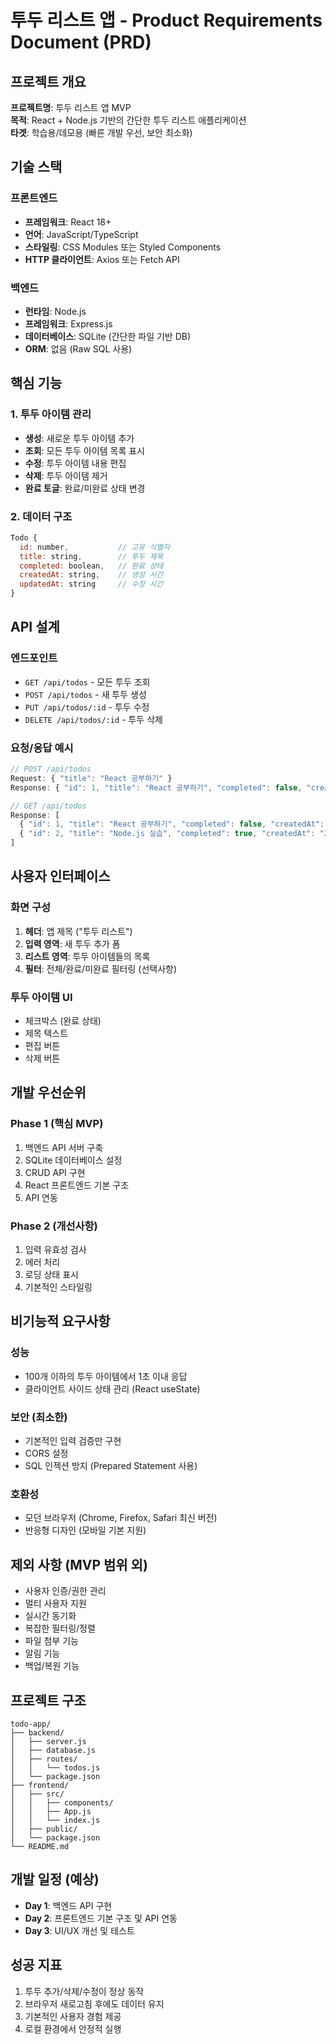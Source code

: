 # 투두 리스트 앱 - Product Requirements Document (PRD)

## 프로젝트 개요

**프로젝트명**: 투두 리스트 앱 MVP  
**목적**: React + Node.js 기반의 간단한 투두 리스트 애플리케이션  
**타겟**: 학습용/데모용 (빠른 개발 우선, 보안 최소화)

## 기술 스택

### 프론트엔드
- **프레임워크**: React 18+
- **언어**: JavaScript/TypeScript
- **스타일링**: CSS Modules 또는 Styled Components
- **HTTP 클라이언트**: Axios 또는 Fetch API

### 백엔드
- **런타임**: Node.js
- **프레임워크**: Express.js
- **데이터베이스**: SQLite (간단한 파일 기반 DB)
- **ORM**: 없음 (Raw SQL 사용)

## 핵심 기능

### 1. 투두 아이템 관리
- **생성**: 새로운 투두 아이템 추가
- **조회**: 모든 투두 아이템 목록 표시
- **수정**: 투두 아이템 내용 편집
- **삭제**: 투두 아이템 제거
- **완료 토글**: 완료/미완료 상태 변경

### 2. 데이터 구조
```javascript
Todo {
  id: number,           // 고유 식별자
  title: string,        // 투두 제목
  completed: boolean,   // 완료 상태
  createdAt: string,    // 생성 시간
  updatedAt: string     // 수정 시간
}
```

## API 설계

### 엔드포인트
- `GET /api/todos` - 모든 투두 조회
- `POST /api/todos` - 새 투두 생성
- `PUT /api/todos/:id` - 투두 수정
- `DELETE /api/todos/:id` - 투두 삭제

### 요청/응답 예시
```javascript
// POST /api/todos
Request: { "title": "React 공부하기" }
Response: { "id": 1, "title": "React 공부하기", "completed": false, "createdAt": "2024-01-01T00:00:00Z", "updatedAt": "2024-01-01T00:00:00Z" }

// GET /api/todos
Response: [
  { "id": 1, "title": "React 공부하기", "completed": false, "createdAt": "2024-01-01T00:00:00Z", "updatedAt": "2024-01-01T00:00:00Z" },
  { "id": 2, "title": "Node.js 실습", "completed": true, "createdAt": "2024-01-01T01:00:00Z", "updatedAt": "2024-01-01T01:30:00Z" }
]
```

## 사용자 인터페이스

### 화면 구성
1. **헤더**: 앱 제목 ("투두 리스트")
2. **입력 영역**: 새 투두 추가 폼
3. **리스트 영역**: 투두 아이템들의 목록
4. **필터**: 전체/완료/미완료 필터링 (선택사항)

### 투두 아이템 UI
- 체크박스 (완료 상태)
- 제목 텍스트
- 편집 버튼
- 삭제 버튼

## 개발 우선순위

### Phase 1 (핵심 MVP)
1. 백엔드 API 서버 구축
2. SQLite 데이터베이스 설정
3. CRUD API 구현
4. React 프론트엔드 기본 구조
5. API 연동

### Phase 2 (개선사항)
1. 입력 유효성 검사
2. 에러 처리
3. 로딩 상태 표시
4. 기본적인 스타일링

## 비기능적 요구사항

### 성능
- 100개 이하의 투두 아이템에서 1초 이내 응답
- 클라이언트 사이드 상태 관리 (React useState)

### 보안 (최소한)
- 기본적인 입력 검증만 구현
- CORS 설정
- SQL 인젝션 방지 (Prepared Statement 사용)

### 호환성
- 모던 브라우저 (Chrome, Firefox, Safari 최신 버전)
- 반응형 디자인 (모바일 기본 지원)

## 제외 사항 (MVP 범위 외)

- 사용자 인증/권한 관리
- 멀티 사용자 지원
- 실시간 동기화
- 복잡한 필터링/정렬
- 파일 첨부 기능
- 알림 기능
- 백업/복원 기능

## 프로젝트 구조

```
todo-app/
├── backend/
│   ├── server.js
│   ├── database.js
│   ├── routes/
│   │   └── todos.js
│   └── package.json
├── frontend/
│   ├── src/
│   │   ├── components/
│   │   ├── App.js
│   │   └── index.js
│   ├── public/
│   └── package.json
└── README.md
```

## 개발 일정 (예상)

- **Day 1**: 백엔드 API 구현
- **Day 2**: 프론트엔드 기본 구조 및 API 연동
- **Day 3**: UI/UX 개선 및 테스트

## 성공 지표

1. 투두 추가/삭제/수정이 정상 동작
2. 브라우저 새로고침 후에도 데이터 유지
3. 기본적인 사용자 경험 제공
4. 로컬 환경에서 안정적 실행